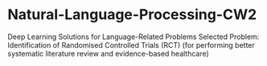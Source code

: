 # Natural-Language-Processing-CW2
Deep Learning Solutions for Language-Related Problems
Selected Problem: Identification of Randomised Controlled Trials (RCT) (for performing better systematic literature review and evidence-based healthcare)
